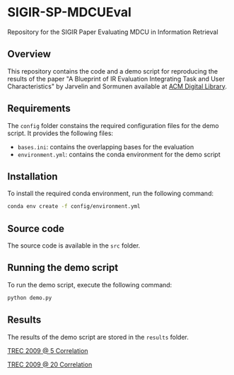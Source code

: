 # SIGIR-SP-MDCUEval
Repository for the SIGIR Paper Evaluating MDCU in Information Retrieval


## Overview
This repository contains the code and a demo script for reproducing the results of the paper "A Blueprint of IR Evaluation Integrating Task and User Characteristics" by Jarvelin and Sormunen available at [ACM Digital Library](https://dl.acm.org/doi/10.1145/3675162).

## Requirements
The `config` folder constains the required configuration files for the demo script. It provides the following files:
- `bases.ini`: contains the overlapping bases for the evaluation
- `environment.yml`: contains the conda environment for the demo script

## Installation
To install the required conda environment, run the following command:
```bash
conda env create -f config/environment.yml
```

## Source code
The source code is available in the `src` folder. 

## Running the demo script
To run the demo script, execute the following command:
```bash
python demo.py
```

## Results
The results of the demo script are stored in the `results` folder.

[TREC 2009 @ 5 Correlation](/results/plt/displayReEADME/TREC_18_2009_WebDiversity_mdcu@5.png)

[TREC 2009 @ 20 Correlation](/results/plt/displayReEADME/TREC_18_2009_WebDiversity_mdcu@20.png)


